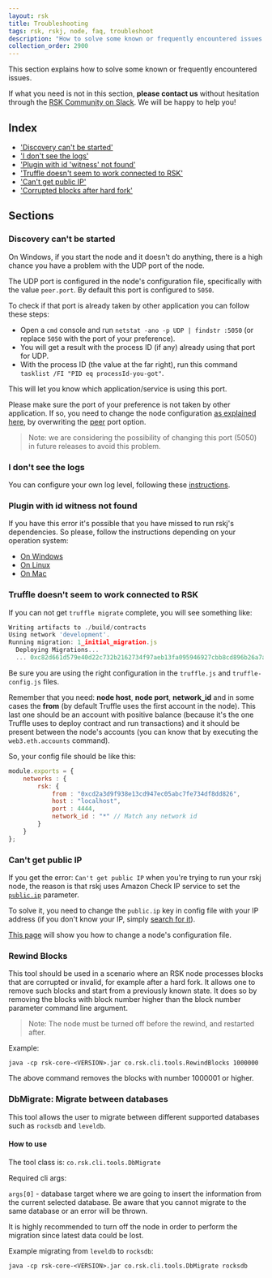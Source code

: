 ```yaml
---
layout: rsk
title: Troubleshooting
tags: rsk, rskj, node, faq, troubleshoot
description: "How to solve some known or frequently encountered issues when working with RSKj"
collection_order: 2900
---
```


This section explains how to solve some known or frequently encountered issues.

If what you need is not in this section, **please contact us** without hesitation through the [RSK Community on Slack](/slack/). We will be happy to help you!

## Index

- ['Discovery can't be started'](#discovery-cant-be-started)
- ['I don't see the logs'](#i-dont-see-the-logs)
- ['Plugin with id 'witness' not found'](#plugin-with-id-witness-not-found)
- ['Truffle doesn't seem to work connected to RSK'](#truffle-doesnt-seem-to-work-connected-to-rsk)
- ['Can't get public IP'](#cant-get-public-ip)
- ['Corrupted blocks after hard fork'](#rewind-blocks)

## Sections

### Discovery can't be started

On Windows, if you start the node and it doesn't do anything, there is a high chance you have a problem with the UDP port of the node.

The UDP port is configured in the node's configuration file, specifically with the value `peer.port`. By default this port is configured to `5050`.

To check if that port is already taken by other application you can follow these steps:

* Open a `cmd` console and run `netstat -ano -p UDP | findstr :5050` (or replace `5050` with the port of your preference).
* You will get a result with the process ID (if any) already using that port for UDP.
* With the process ID (the value at the far right), run this command `tasklist /FI "PID eq processId-you-got"`.

This will let you know which application/service is using this port.

Please make sure the port of your preference is not taken by other application. If so, you need to change the node configuration [as explained here](/rsk/node/configure/#setting-your-own-config-preferences), by overwriting the [peer](/rsk/node/configure/reference/#peer) port option.

> Note: we are considering the possibility of changing this port (5050) in future releases to avoid this problem.

### I don't see the logs

You can configure your own log level, following these [instructions](/rsk/node/configure/verbosity).

### Plugin with id witness not found

If you have this error it's possible that you have missed to run rskj's dependencies.
So please, follow the instructions depending on your operation system:

- [On Windows](/rsk/node/contribute/windows)
- [On Linux](/rsk/node/contribute/linux)
- [On Mac](/rsk/node/contribute/macos)

### Truffle doesn't seem to work connected to RSK

If you can not get `truffle migrate` complete, you will see something like:

```javascript
Writing artifacts to ./build/contracts
Using network 'development'.
Running migration: 1_initial_migration.js
  Deploying Migrations...
  ... 0xc82d661d579e40d22c732b2162734f97aeb13fa095946927cbb8cd896b26a7a3
```

Be sure you are using the right configuration in the `truffle.js` and `truffle-config.js` files.

Remember that you need: **node host**, **node port**, **network_id** and in some cases the **from** (by default Truffle uses the first account in the node). This last one should be an account with positive balance (because it's the one Truffle uses to deploy contract and run transactions) and it should be present between the node's accounts (you can know that by executing the `web3.eth.accounts` command).

So, your config file should be like this:

``` javascript
module.exports = {
    networks : {
        rsk: {
            from : "0xcd2a3d9f938e13cd947ec05abc7fe734df8dd826",
            host : "localhost",
            port : 4444,
            network_id : "*" // Match any network id
        }
    }
};
```

### Can't get public IP

If you get the error:
`Can't get public IP` when you're trying to run your rskj node, the reason is that rskj uses Amazon Check IP service to set the [`public.ip`](/rsk/node/configure/reference/#publicip) parameter.

To solve it, you need to change the `public.ip` key in config file with your IP address (if you don't know your IP, simply [search for it](https://www.google.com/search?q=what's+my+IP+address)).

[This page](/rsk/node/configure) will show you how to change a node's configuration file.

### Rewind Blocks

This tool should be used in a scenario where an RSK node processes blocks that are corrupted or invalid, for example after a hard fork. It allows one to remove such blocks and start from a previously known state. It does so by removing the blocks with block number higher than the block number parameter command line argument.

> Note: The node must be turned off before the rewind, and restarted after.

Example:

`java -cp rsk-core-<VERSION>.jar co.rsk.cli.tools.RewindBlocks 1000000`

The above command removes the blocks with number 1000001 or higher.

### DbMigrate: Migrate between databases

This tool allows the user to migrate between different supported databases such as `rocksdb` and `leveldb`. 

#### How to use

The tool class is: `co.rsk.cli.tools.DbMigrate`

Required cli args:

`args[0]` - database target where we are going to insert the information from the current selected database.
Be aware that you cannot migrate to the same database or an error will be thrown.

It is highly recommended to turn off the node in order to perform the migration since latest data could be lost.

Example migrating from `leveldb` to `rocksdb`:

`java -cp rsk-core-<VERSION>.jar co.rsk.cli.tools.DbMigrate rocksdb`
